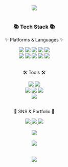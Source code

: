 <div align=center>
   <img src="https://capsule-render.vercel.app/api?type=egg&color=b97a63&height=200&section=header&text=Dullin%20Github!&fontSize=65&fontColor=eeeeee" />   
</div>
<br>
<div align=center>
   <h3>📚 Tech Stack 📚</h3>
   <p>✨ Platforms & Languages ✨</p>
</div>
<div align="center">
   <img src="https://img.shields.io/badge/Java-007396?style=flat&logo=Java&logoColor=white" />
   <img src="https://img.shields.io/badge/HTML5-E34F26?style=flat&logo=HTML5&logoColor=white" />
   <img src="https://img.shields.io/badge/CSS3-1572B6?style=flat&logo=CSS3&logoColor=white" />
   <img src="https://img.shields.io/badge/JavaScript-F7DF1E?style=flat&logo=JavaScript&logoColor=white" />
   <img src="https://img.shields.io/badge/jQuery-0769AD?style=flat&logo=jQuery&logoColor=white" />
   <br>
   <img src="https://img.shields.io/badge/Oracle%20SQL-F80000?style=flat&logo=Oracle&logoColor=white" />
   <img src="https://img.shields.io/badge/MySQL-F80000?style=flat&logo=MySQL&logoColor=white" />
   <img src="https://img.shields.io/badge/AWS-232F3E?style=flat&logo=AmazonAWS&logoColor=white" />
   <img src="https://img.shields.io/badge/Spring-6DB33F?style=flat&logo=Spring&logoColor=white" />
   <img src="https://img.shields.io/badge/Bootstrap-7952B3?style=flat&logo=Bootstrap&logoColor=white" />
</div>
<br>
<div align=center>
   <p>🛠 Tools 🛠</p>
</div>
<div align=center>
   <img src="https://img.shields.io/badge/Eclipse%20IDE-2C2255?style=flat&logo=EclipseIDE&logoColor=white" />
   <img src="https://img.shields.io/badge/Visual%20Studio%20Code-007ACC?style=flat&logo=VisualStudioCode&logoColor=white" />
   <br>
   <img src="https://img.shields.io/badge/SVN-809CC9?style=flat&logo=Subversion&logoColor=white" />
   <img src="https://img.shields.io/badge/Tomcat-F8DC75?style=flat&logo=ApacheTomcat&logoColor=white" />
   <img src="https://img.shields.io/badge/GitHub-181717?style=flat&logo=GitHub&logoColor=white" />
   <br>
    <img src="https://img.shields.io/badge/Spring%20Tool%20Suite-2C2255?style=flat&logo=EclipseIDE&logoColor=white" />
</div>
<br>
<div align=center>
   <p>🎨 SNS & Portfolio 🎨</p>
</div>
<div align=center>
   <a href="https://dys-r.tistory.com">
      <img src="https://img.shields.io/badge/Blog-FF9800?style=flat&logo=Blogger&logoColor=white" />
   </a>
   <a href="mailto:yeopiya@gmail.com">
      <img src="https://img.shields.io/badge/Mail-30B980?style=flat&logo=Gmail&logoColor=white" />
   </a>
   <a href="https://dullinfolio.dullinsub.cloud">
      <img src="https://img.shields.io/badge/Portfolio-FF3633?style=flat&logo=Micro.blog&logoColor=white" />
   </a>
</div>
<div align=center>
   <br>
   <img src="https://github-readme-stats.vercel.app/api/top-langs/?username=im-dullin&layout=compact"><br><br>
   <img src="https://github-readme-stats.vercel.app/api?username=im-dullin&show_icons=true">
</div>
<br><br>

<div align=center>
   <img src="https://capsule-render.vercel.app/api?type=egg&color=555221&height=200&section=footer" />   
</div>
